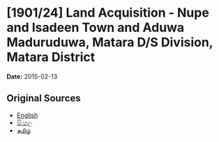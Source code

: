 # [1901/24] Land Acquisition - Nupe and Isadeen Town and Aduwa Maduruduwa, Matara D/S Division, Matara District

**Date:** 2015-02-13

## Original Sources

- [English](https://documents.gov.lk/view/extra-gazettes/2015/2/1901-24_E.pdf)
- [සිංහල](https://documents.gov.lk/view/extra-gazettes/2015/2/1901-24_S.pdf)
- [தமிழ்](https://documents.gov.lk/view/extra-gazettes/2015/2/1901-24_T.pdf)
